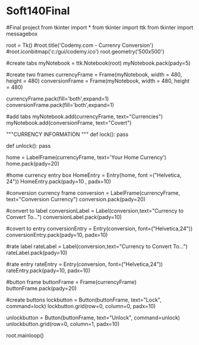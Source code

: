 # Soft140Final
#Final project
from tkinter import *
from tkinter import ttk 
from tkinter import messagebox


root = Tk()
#root.title('Codemy.com - Currenry Conversion')
#root.iconbitmap('c:/gui/codemy.ico')
root.geometry('500x500')

#create tabs
myNotebook = ttk.Notebook(root)
myNotebook.pack(pady=5)

#create two frames 
currencyFrame = Frame(myNotebook, width = 480, height = 480)
conversionFrame = Frame(myNotebook, width = 480, height = 480)

currencyFrame.pack(fill='both',expand=1)
conversionFrame.pack(fill='both',expand=1)

#add tabs
myNotebook.add(currencyFrame, text="Currencies")
myNotebook.add(conversionFrame, text="Covert")

"""CURRENCY
INFORMATION 
"""
def lock():
    pass

def unlock():
    pass

home = LabelFrame(currencyFrame, text='Your Home Currency')
home.pack(pady=20)

#home currency entry box
HomeEntry = Entry(home, font =("Helvetica, 24"))
HomeEntry.pack(pady=10 , padx=10)

#conversion currency frame
conversion = LabelFrame(currencyFrame, text="Conversion Currency")
conversion.pack(pady=20)

#convert to label
conversionLabel = Label(conversion,text="Currency to Convert To...")
conversionLabel.pack(pady=10)

#covert to entry 
conversionEntry = Entry(conversion, font=("Helvetica,24"))
conversionEntry.pack(pady=10, padx=10)

#rate label
rateLabel = Label(conversion,text="Currency to Convert To...")
rateLabel.pack(pady=10)

#rate entry
rateEntry = Entry(conversion, font=("Helvetica,24"))
rateEntry.pack(pady=10, padx=10)

#button frame
buttonFrame = Frame(currencyFrame)
buttonFrame.pack(pady=20)

#create buttons
lockbutton = Button(buttonFrame, text="Lock", command=lock)
lockbutton.grid(row=0, column=0, padx=10)

unlockbutton = Button(buttonFrame, text="Unlock", command=unlock)
unlockbutton.grid(row=0, column=1, padx=10)

root.mainloop()
